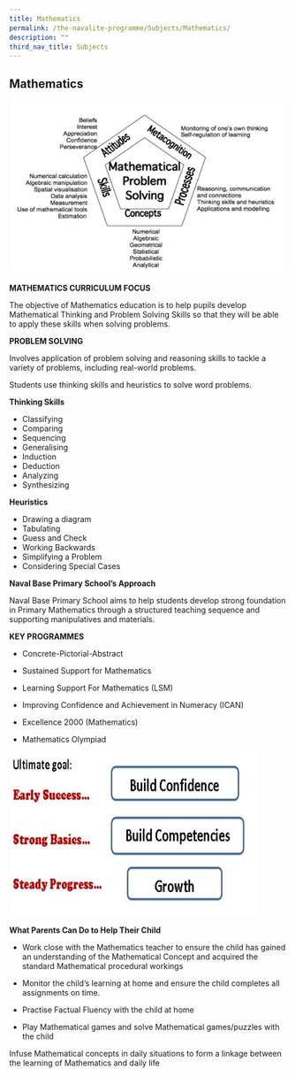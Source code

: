 ```yaml
---
title: Mathematics
permalink: /the-navalite-programme/Subjects/Mathematics/
description: ""
third_nav_title: Subjects
---
```

## Mathematics

![](/images/math1.jpeg)

**MATHEMATICS CURRICULUM FOCUS**  

The objective of Mathematics education is to help pupils develop Mathematical Thinking and Problem Solving Skills so that they will be able to apply these skills when solving problems.

**PROBLEM SOLVING**

Involves application of problem solving and reasoning skills to tackle a variety of problems, including real-world problems.

Students use thinking skills and heuristics to solve word problems.

**Thinking Skills**

*   Classifying
*   Comparing
*   Sequencing
*   Generalising
*   Induction
*   Deduction
*   Analyzing
*   Synthesizing

**Heuristics**

*   Drawing a diagram
*   Tabulating
*   Guess and Check
*   Working Backwards
*   Simplifying a Problem
*   Considering Special Cases

**Naval Base Primary School’s Approach**

Naval Base Primary School aims to help students develop strong foundation in Primary Mathematics through a structured teaching sequence and supporting manipulatives and materials.

  
**KEY PROGRAMMES**

*   Concrete-Pictorial-Abstract

*   Sustained Support for Mathematics

*   Learning Support For Mathematics (LSM)  
      
    
*   Improving Confidence and Achievement in Numeracy (ICAN)  
      
    
*   Excellence 2000 (Mathematics)  
      
    
*   Mathematics Olympiad


![](/images/math2.jpeg)

**What Parents Can Do to Help Their Child**

*   Work close with the Mathematics teacher to ensure the child has gained an understanding of the Mathematical Concept and acquired the standard Mathematical procedural workings  
      
    
*   Monitor the child’s learning at home and ensure the child completes all assignments on time.  
      
    
*   Practise Factual Fluency with the child at home  
      
    
*   Play Mathematical games and solve Mathematical games/puzzles with the child  
      

Infuse Mathematical concepts in daily situations to form a linkage between the learning of Mathematics and daily life